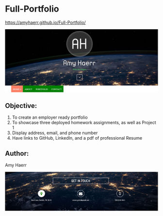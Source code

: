 # Full-Portfolio
https://amyhaerr.github.io/Full-Portfolio/

<img src="images/screen.jpg">




## Objective:

1. To create an employer ready portfolio
2. To showcase three deployed homework assignments, as well as Project 1
3. Display address, email, and phone number
4. Have links to GitHub, LinkedIn, and a pdf of professional Resume



## Author:
Amy Haerr


<img src="images/screen2.jpg">

